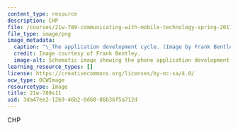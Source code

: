 ```yaml
---
content_type: resource
description: CHP
file: /courses/21w-789-communicating-with-mobile-technology-spring-2011/3da47ee212b946b20d6086b36f5a712d_21w-789s11.png
file_type: image/png
image_metadata:
  caption: "\_The application development cycle. (Image by Frank Bentley.)"
  credit: Image courtesy of Frank Bentley.
  image-alt: Schematic image showing the phone application development cycle.
learning_resource_types: []
license: https://creativecommons.org/licenses/by-nc-sa/4.0/
ocw_type: OCWImage
resourcetype: Image
title: 21w-789s11
uid: 3da47ee2-12b9-46b2-0d60-86b36f5a712d
---
```

CHP